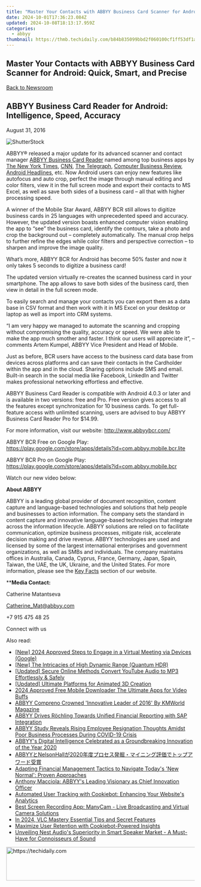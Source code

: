 ```yaml
---
title: "Master Your Contacts with ABBYY Business Card Scanner for Android: Quick, Smart, and Precise"
date: 2024-10-01T17:36:23.084Z
updated: 2024-10-08T18:13:17.959Z
categories:
  - abbyy
thumbnail: https://thmb.techidaily.com/b84b835099bbd2f060100cf1ff53df1a6537fd5a4b5a03be31336b43fbf43c35.jpg
---
```


## Master Your Contacts with ABBYY Business Card Scanner for Android: Quick, Smart, and Precise

[Back to Newsroom](https://tools.techidaily.com/abbyy/products/)

## ABBYY Business Card Reader for Android: Intelligence, Speed, Accuracy

August 31, 2016

![ShutterStock](https://content.abbyy.com/-/media/project/abbyy/abbyy/branchtemplates/shutterstock_1272462163_1296-x-729.jpg?h=729&iar=0&w=1296)

ABBYY® released a major update for its advanced scanner and contact manager [ABBYY Business Card Reader](https://play.google.com/store/apps/details?id=com.abbyy.mobile.bcr.lite&referrer=utm%5Fsource%3Dpress-release-eng%26utm%5Fmedium%3Dpost%26utm%5Fcampaign%3Dbcr4.7) named among top business apps by [The New York Times](http://www.nytimes.com/2016/08/30/technology/personaltech/transforming-paper-business-cards-ito-digital-contacts.html?post%5Fid=1066245850155424%5F1066246506822025#%5F=%5F), [CNN](http://edition.cnn.com/2014/12/23/business/smart-business-best-apps/), [The Telegraph](http://www.telegraph.co.uk/finance/businessclub/11011490/Top-ten-must-have-apps-for-small-businesses.html), [Computer Business Review](http://www.cbronline.com/news/mobility/apps/5-business-card-apps-to-bring-your-rolodex-into-the-21st-century-4664945), [Android Headlines](http://www.androidheadlines.com/2015/01/featured-top-10-business-card-scanner-apps-android.html), etc. Now Android users can enjoy new features like autofocus and auto crop, perfect the image through manual editing and color filters, view it in the full screen mode and export their contacts to MS Excel, as well as save both sides of a business card – all that with higher processing speed.

A winner of the Mobile Star Award, ABBYY BCR still allows to digitize business cards in 25 languages with unprecedented speed and accuracy. However, the updated version boasts enhanced computer vision enabling the app to “see” the business card, identify the contours, take a photo and crop the background out – completely automatically. The manual crop helps to further refine the edges while color filters and perspective correction – to sharpen and improve the image quality.

What’s more, ABBYY BCR for Android has become 50% faster and now it only takes 5 seconds to digitize a business card!

The updated version virtually re-creates the scanned business card in your smartphone. The app allows to save both sides of the business card, then view in detail in the full screen mode.

To easily search and manage your contacts you can export them as a data base in CSV format and then work with it in MS Excel on your desktop or laptop as well as import into CRM systems.

“I am very happy we managed to automate the scanning and cropping without compromising the quality, accuracy or speed. We were able to make the app much smother and faster. I think our users will appreciate it”, – comments Artem Kumpel, ABBYY Vice President and Head of Mobile.

Just as before, BCR users have access to the business card data base from devices across platforms and can save their contacts in the Cardholder within the app and in the cloud. Sharing options include SMS and email. Built-in search in the social media like Facebook, LinkedIn and Twitter makes professional networking effortless and effective.

ABBYY Business Card Reader is compatible with Android 4.0.3 or later and is available in two versions: free and Pro. Free version gives access to all the features except synchronization for 10 business cards. To get full-feature access with unlimited scanning, users are advised to buy ABBYY Business Card Reader Pro for $14.99.

For more information, visit our website: <http://www.abbyybcr.com/>

ABBYY BCR Free on Google Play: <https://play.google.com/store/apps/details?id=com.abbyy.mobile.bcr.lite>

ABBYY BCR Pro on Google Play: <https://play.google.com/store/apps/details?id=com.abbyy.mobile.bcr>

Watch our new video below:

**About ABBYY**

ABBYY is a leading global provider of document recognition, content capture and language-based technologies and solutions that help people and businesses to action information. The company sets the standard in content capture and innovative language-based technologies that integrate across the information lifecycle. ABBYY solutions are relied on to facilitate communication, optimize business processes, mitigate risk, accelerate decision making and drive revenue. ABBYY technologies are used and licensed by some of the largest international enterprises and government organizations, as well as SMBs and individuals. The company maintains offices in Australia, Canada, Cyprus, France, Germany, Japan, Spain, Taiwan, the UAE, the UK, Ukraine, and the United States. For more information, please see the [Key Facts](https://tools.techidaily.com/abbyy/products/) section of our website.

****Media Contact:**

Catherine Matantseva

[Catherine\_Mat@abbyy.com](https://tools.techidaily.com/abbyy/products/)

+7 915 475 48 25

Connect with us

<ins class="adsbygoogle"
     style="display:block"
     data-ad-format="autorelaxed"
     data-ad-client="ca-pub-7571918770474297"
     data-ad-slot="1223367746"></ins>

<ins class="adsbygoogle"
     style="display:block"
     data-ad-client="ca-pub-7571918770474297"
     data-ad-slot="8358498916"
     data-ad-format="auto"
     data-full-width-responsive="true"></ins>

<span class="atpl-alsoreadstyle">Also read:</span>
<div><ul>
<li><a href="https://desktop-recording.techidaily.com/new-2024-approved-steps-to-engage-in-a-virtual-meeting-via-devices-google/"><u>[New] 2024 Approved Steps to Engage in a Virtual Meeting via Devices (Google)</u></a></li>
<li><a href="https://some-guidance.techidaily.com/new-the-intricacies-of-high-dynamic-range-quantum-hdr/"><u>[New] The Intricacies of High Dynamic Range (Quantum HDR)</u></a></li>
<li><a href="https://youtube-lab.techidaily.com/ed-secure-online-methods-convert-youtube-audio-to-mp3-effortlessly-and-safely/"><u>[Updated] Secure Online Methods Convert YouTube Audio to MP3 Effortlessly & Safely</u></a></li>
<li><a href="https://some-skills.techidaily.com/updated-ultimate-platforms-for-animated-3d-creation/"><u>[Updated] Ultimate Platforms for Animated 3D Creation</u></a></li>
<li><a href="https://youtube-web.techidaily.com/approved-free-mobile-downloader-the-ultimate-apps-for-video-buffs/"><u>2024 Approved Free Mobile Downloader The Ultimate Apps for Video Buffs</u></a></li>
<li><a href="https://discover-advanced.techidaily.com/abbyy-compreno-crowned-innovative-leader-of-2016-by-kmworld-magazine/"><u>ABBYY Compreno Crowned 'Innovative Leader of 2016' By KMWorld Magazine</u></a></li>
<li><a href="https://discover-advanced.techidaily.com/abbyy-drives-rochling-towards-unified-financial-reporting-with-sap-integration/"><u>ABBYY Drives Röchling Towards Unified Financial Reporting with SAP Integration</u></a></li>
<li><a href="https://discover-advanced.techidaily.com/abbyy-study-reveals-rising-employee-resignation-thoughts-amidst-poor-business-processes-during-covid-19-crisis/"><u>ABBYY Study Reveals Rising Employee Resignation Thoughts Amidst Poor Business Processes During COVID-19 Crisis</u></a></li>
<li><a href="https://discover-advanced.techidaily.com/abbyys-digital-intelligence-celebrated-as-a-groundbreaking-innovation-of-the-year-2020/"><u>ABBYY's Digital Intelligence Celebrated as a Groundbreaking Innovation of the Year 2020</u></a></li>
<li><a href="https://discover-advanced.techidaily.com/abbyynelsonhall2020/"><u>ABBYYとNelsonHallが2020年度プロセス発掘・マイニング評価でトップアワード受賞</u></a></li>
<li><a href="https://discover-advanced.techidaily.com/adapting-financial-management-tactics-to-navigate-todays-new-normal-proven-approaches/"><u>Adapting Financial Management Tactics to Navigate Today's 'New Normal': Proven Approaches</u></a></li>
<li><a href="https://discover-advanced.techidaily.com/anthony-macciola-abbyys-leading-visionary-as-chief-innovation-officer/"><u>Anthony Macciola: ABBYY's Leading Visionary as Chief Innovation Officer</u></a></li>
<li><a href="https://discover-advanced.techidaily.com/automated-user-tracking-with-cookiebot-enhancing-your-websites-analytics/"><u>Automated User Tracking with Cookiebot: Enhancing Your Website's Analytics</u></a></li>
<li><a href="https://some-knowledge.techidaily.com/best-screen-recording-app-manycam-live-broadcasting-and-virtual-camera-solutions/"><u>Best Screen Recording App: ManyCam - Live Broadcasting and Virtual Camera Solutions</u></a></li>
<li><a href="https://fox-glue.techidaily.com/in-2024-vlc-mastery-essential-tips-and-secret-features/"><u>In 2024, VLC Mastery Essential Tips and Secret Features</u></a></li>
<li><a href="https://data-safeguard.techidaily.com/maximize-user-retention-with-cookiebot-powered-insights/"><u>Maximize User Retention with Cookiebot-Powered Insights</u></a></li>
<li><a href="https://buynow-reviews.techidaily.com/unveiling-nest-audios-superiority-in-smart-speaker-market-a-must-have-for-connoisseurs-of-sound/"><u>Unveiling Nest Audio's Superiority in Smart Speaker Market - A Must-Have for Connoisseurs of Sound</u></a></li>
</ul></div>

<!-- affiliate ads begin -->
<a href="https://ephamedtechinc.pxf.io/c/5597632/2139322/26400" target="_top" id="2139322">
  <img src="//a.impactradius-go.com/display-ad/26400-2139322" border="0" alt="https://techidaily.com" width="728" height="90"/>
</a>
<img height="0" width="0" src="https://ephamedtechinc.pxf.io/i/5597632/2139322/26400" style="position:absolute;visibility:hidden;" border="0" />
<!-- affiliate ads end -->

